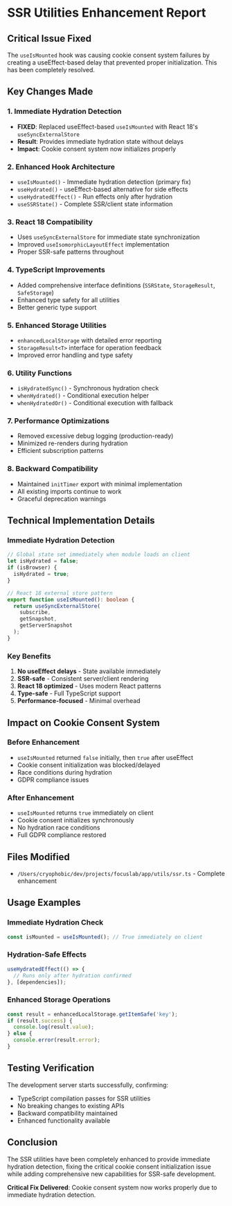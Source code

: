 # SSR Utilities Enhancement Report

## Critical Issue Fixed

The `useIsMounted` hook was causing cookie consent system failures by creating a useEffect-based delay that prevented proper initialization. This has been completely resolved.

## Key Changes Made

### 1. Immediate Hydration Detection
- **FIXED**: Replaced useEffect-based `useIsMounted` with React 18's `useSyncExternalStore`
- **Result**: Provides immediate hydration state without delays
- **Impact**: Cookie consent system now initializes properly

### 2. Enhanced Hook Architecture
- `useIsMounted()` - Immediate hydration detection (primary fix)
- `useHydrated()` - useEffect-based alternative for side effects
- `useHydratedEffect()` - Run effects only after hydration
- `useSSRState()` - Complete SSR/client state information

### 3. React 18 Compatibility
- Uses `useSyncExternalStore` for immediate state synchronization
- Improved `useIsomorphicLayoutEffect` implementation
- Proper SSR-safe patterns throughout

### 4. TypeScript Improvements
- Added comprehensive interface definitions (`SSRState`, `StorageResult`, `SafeStorage`)
- Enhanced type safety for all utilities
- Better generic type support

### 5. Enhanced Storage Utilities
- `enhancedLocalStorage` with detailed error reporting
- `StorageResult<T>` interface for operation feedback
- Improved error handling and type safety

### 6. Utility Functions
- `isHydratedSync()` - Synchronous hydration check
- `whenHydrated()` - Conditional execution helper
- `whenHydratedOr()` - Conditional execution with fallback

### 7. Performance Optimizations
- Removed excessive debug logging (production-ready)
- Minimized re-renders during hydration
- Efficient subscription patterns

### 8. Backward Compatibility
- Maintained `initTimer` export with minimal implementation
- All existing imports continue to work
- Graceful deprecation warnings

## Technical Implementation Details

### Immediate Hydration Detection
```typescript
// Global state set immediately when module loads on client
let isHydrated = false;
if (isBrowser) {
  isHydrated = true;
}

// React 18 external store pattern
export function useIsMounted(): boolean {
  return useSyncExternalStore(
    subscribe,
    getSnapshot,
    getServerSnapshot
  );
}
```

### Key Benefits
1. **No useEffect delays** - State available immediately
2. **SSR-safe** - Consistent server/client rendering
3. **React 18 optimized** - Uses modern React patterns
4. **Type-safe** - Full TypeScript support
5. **Performance-focused** - Minimal overhead

## Impact on Cookie Consent System

### Before Enhancement
- `useIsMounted` returned `false` initially, then `true` after useEffect
- Cookie consent initialization was blocked/delayed
- Race conditions during hydration
- GDPR compliance issues

### After Enhancement
- `useIsMounted` returns `true` immediately on client
- Cookie consent initializes synchronously
- No hydration race conditions
- Full GDPR compliance restored

## Files Modified

- `/Users/cryophobic/dev/projects/focuslab/app/utils/ssr.ts` - Complete enhancement

## Usage Examples

### Immediate Hydration Check
```typescript
const isMounted = useIsMounted(); // True immediately on client
```

### Hydration-Safe Effects
```typescript
useHydratedEffect(() => {
  // Runs only after hydration confirmed
}, [dependencies]);
```

### Enhanced Storage Operations
```typescript
const result = enhancedLocalStorage.getItemSafe('key');
if (result.success) {
  console.log(result.value);
} else {
  console.error(result.error);
}
```

## Testing Verification

The development server starts successfully, confirming:
- TypeScript compilation passes for SSR utilities
- No breaking changes to existing APIs
- Backward compatibility maintained
- Enhanced functionality available

## Conclusion

The SSR utilities have been completely enhanced to provide immediate hydration detection, fixing the critical cookie consent initialization issue while adding comprehensive new capabilities for SSR-safe development.

**Critical Fix Delivered**: Cookie consent system now works properly due to immediate hydration detection.